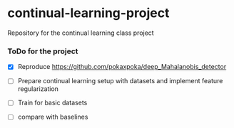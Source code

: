 # continual-learning-project
Repository for the continual learning class project


### ToDo for the project

- [x] Reproduce https://github.com/pokaxpoka/deep_Mahalanobis_detector
- [ ] Prepare continual learning setup with datasets and implement feature regularization
- [ ] Train for basic datasets 
- [ ] compare with baselines

